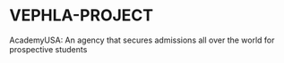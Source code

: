 # VEPHLA-PROJECT
AcademyUSA: An agency that secures admissions all over the world for prospective students
